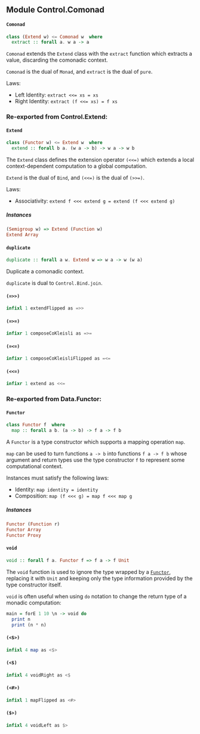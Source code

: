 ## Module Control.Comonad

#### `Comonad`

``` purescript
class (Extend w) <= Comonad w  where
  extract :: forall a. w a -> a
```

`Comonad` extends the `Extend` class with the `extract` function
which extracts a value, discarding the comonadic context.

`Comonad` is the dual of `Monad`, and `extract` is the dual of `pure`.

Laws:

- Left Identity: `extract <<= xs = xs`
- Right Identity: `extract (f <<= xs) = f xs`


### Re-exported from Control.Extend:

#### `Extend`

``` purescript
class (Functor w) <= Extend w  where
  extend :: forall b a. (w a -> b) -> w a -> w b
```

The `Extend` class defines the extension operator `(<<=)`
which extends a local context-dependent computation to
a global computation.

`Extend` is the dual of `Bind`, and `(<<=)` is the dual of
`(>>=)`.

Laws:

- Associativity: `extend f <<< extend g = extend (f <<< extend g)`

##### Instances
``` purescript
(Semigroup w) => Extend (Function w)
Extend Array
```

#### `duplicate`

``` purescript
duplicate :: forall a w. Extend w => w a -> w (w a)
```

Duplicate a comonadic context.

`duplicate` is dual to `Control.Bind.join`.

#### `(=>>)`

``` purescript
infixl 1 extendFlipped as =>>
```

#### `(=>=)`

``` purescript
infixr 1 composeCoKleisli as =>=
```

#### `(=<=)`

``` purescript
infixr 1 composeCoKleisliFlipped as =<=
```

#### `(<<=)`

``` purescript
infixr 1 extend as <<=
```

### Re-exported from Data.Functor:

#### `Functor`

``` purescript
class Functor f  where
  map :: forall a b. (a -> b) -> f a -> f b
```

A `Functor` is a type constructor which supports a mapping operation
`map`.

`map` can be used to turn functions `a -> b` into functions
`f a -> f b` whose argument and return types use the type constructor `f`
to represent some computational context.

Instances must satisfy the following laws:

- Identity: `map identity = identity`
- Composition: `map (f <<< g) = map f <<< map g`

##### Instances
``` purescript
Functor (Function r)
Functor Array
Functor Proxy
```

#### `void`

``` purescript
void :: forall f a. Functor f => f a -> f Unit
```

The `void` function is used to ignore the type wrapped by a
[`Functor`](#functor), replacing it with `Unit` and keeping only the type
information provided by the type constructor itself.

`void` is often useful when using `do` notation to change the return type
of a monadic computation:

```purescript
main = forE 1 10 \n -> void do
  print n
  print (n * n)
```

#### `(<$>)`

``` purescript
infixl 4 map as <$>
```

#### `(<$)`

``` purescript
infixl 4 voidRight as <$
```

#### `(<#>)`

``` purescript
infixl 1 mapFlipped as <#>
```

#### `($>)`

``` purescript
infixl 4 voidLeft as $>
```

